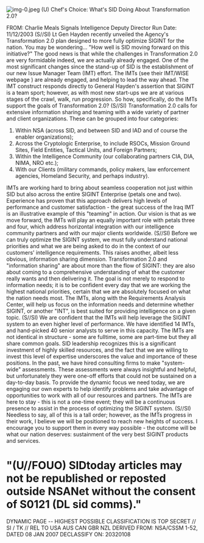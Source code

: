 ![img-0.jpeg](img-0.jpeg)
(U) Chef's Choice: What's SID Doing About Transformation 2.0?

FROM: Charlie Meals
Signals Intelligence Deputy Director
Run Date: $11 / 12 / 2003$
(S//SI) Lt Gen Hayden recently unveiled the Agency's Transformation 2.0 plan designed to more fully optimize SIGINT for the nation. You may be wondering... "How well is SID moving forward on this initiative?" The good news is that while the challenges in Transformation 2.0 are very formidable indeed, we are actually already engaged. One of the most significant changes since the stand-up of SID is the establishment of our new Issue Manager Team (IMT) effort. The IMTs (see their IMT/WISE webpage ) are already engaged, and helping to lead the way ahead. The IMT construct responds directly to General Hayden's assertion that SIGINT is a team sport; however, as with most new start-ups we are at various stages of the crawl, walk, run progression. So how, specifically, do the IMTs support the goals of Transformation 2.0?
(S//SI) Transformation 2.0 calls for extensive information sharing and teaming with a wide variety of partner and client organizations. These can be grouped into four categories:

1. Within NSA (across SID, and between SID and IAD and of course the enabler organizations);
2. Across the Cryptologic Enterprise, to include RSOCs, Mission Ground Sites, Field Entities, Tactical Units, and Foreign Partners;
3. Within the Intelligence Community (our collaborating partners CIA, DIA, NIMA, NRO etc.);
4. With our Clients (military commands, policy makers, law enforcement agencies, Homeland Security, and perhaps industry).

IMTs are working hard to bring about seamless cooperation not just within SID but also across the entire SIGINT Enterprise (petals one and two). Experience has proven that this approach delivers high levels of performance and customer satisfaction - the great success of the Iraq IMT is an illustrative example of this "teaming" in action. Our vision is that as we move forward, the IMTs will play an equally important role with petals three and four, which address horizontal integration with our intelligence community partners and with our major clients worldwide.
(S//SI) Before we can truly optimize the SIGINT system, we must fully understand national priorities and what we are being asked to do in the context of our customers' intelligence requirements. This raises another, albeit less obvious, information sharing dimension. Transformation 2.0 and "information sharing" are about more than the flow of SIGINT: they are also about coming to a comprehensive understanding of what the customer really wants and then delivering it. The goal is not merely to respond to information needs; it is to be confident every day that we are working the highest national priorities, certain that we are absolutely focused on what the nation needs most. The IMTs, along with the Requirements Analysis Center, will help us focus on the information needs and determine whether SIGINT, or another "INT", is best suited for providing intelligence on a given topic.
(S//SI) We are confident that the IMTs will help leverage the SIGINT system to an even higher level of performance. We have identified 14 IMTs, and hand-picked 40 senior analysts to serve in this capacity. The IMTs are not identical in structure - some are fulltime, some are part-time but they all share common goals. SID leadership recognizes this is a significant investment of highly skilled resources, and the fact that we are willing to invest this level of expertise underscores the value and importance of these positions. In the past, we have hired consulting firms to make "system-wide" assessments. These assessments were always insightful and helpful, but unfortunately they were one-off efforts that could not be sustained on a day-to-day basis. To provide the dynamic focus we need today, we are engaging our own experts to help identify problems and take advantage of opportunities to work with all of our resources and partners. The IMTs are here to stay - this is not a one-time event; they will be a continuous
presence to assist in the process of optimizing the SIGINT system.
(S//SI) Needless to say, all of this is a tall order; however, as the IMTs progress in their work, I believe we will be positioned to reach new heights of success. I encourage you to support them in every way possible - the outcome will be what our nation deserves: sustainment of the very best SIGINT products and services.

# "(U//FOUO) SIDtoday articles may not be republished or reposted outside NSANet without the consent of S0121 (DL sid comms)." 

DYNAMIC PAGE -- HIGHEST POSSIBLE CLASSIFICATION IS
TOP SECRET // SI / TK // REL TO USA AUS CAN GBR NZL
DERIVED FROM: NSA/CSSM 1-52, DATED 08 JAN 2007 DECLASSIFY ON: 20320108
